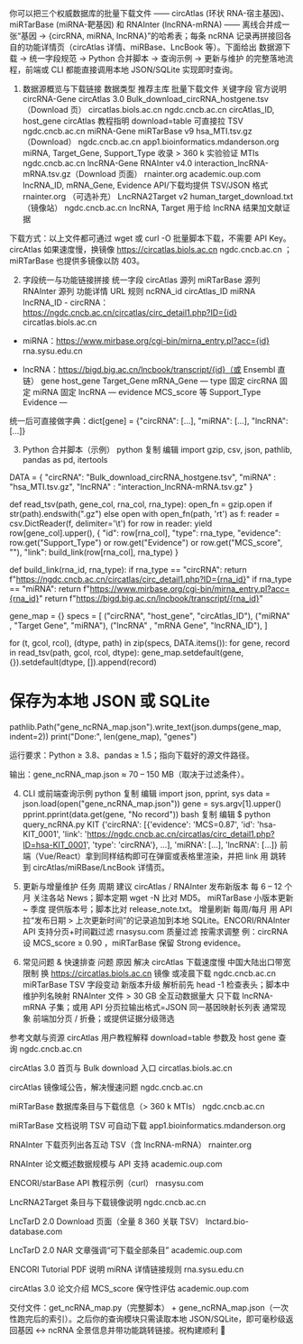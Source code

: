 你可以把三个权威数据库的批量下载文件 —— circAtlas (环状 RNA-宿主基因)、miRTarBase (miRNA-靶基因) 和 RNAInter (lncRNA-mRNA) —— 离线合并成一张“基因 → {circRNA, miRNA, lncRNA}”的哈希表；每条 ncRNA 记录再拼接回各自的功能详情页（circAtlas 详情、miRBase、LncBook 等）。下面给出 数据源下载 → 统一字段规范 → Python 合并脚本 → 查询示例 → 更新与维护 的完整落地流程，前端或 CLI 都能直接调用本地 JSON/SQLite 实现即时查询。

1. 数据源概览与下载链接
数据类型	推荐主库	批量下载文件	关键字段	官方说明
circRNA-Gene	circAtlas 3.0	Bulk_download_circRNA_hostgene.tsv（Download 页） 
circatlas.biols.ac.cn
ngdc.cncb.ac.cn
circAtlas_ID, host_gene	circAtlas 教程指明 download=table 可直接拉 TSV
ngdc.cncb.ac.cn
miRNA-Gene	miRTarBase v9	hsa_MTI.tsv.gz（Download） 
ngdc.cncb.ac.cn
app1.bioinformatics.mdanderson.org
miRNA, Target_Gene, Support_Type	收录 > 360 k 实验验证 MTIs
ngdc.cncb.ac.cn
lncRNA-Gene	RNAInter v4.0	interaction_lncRNA-mRNA.tsv.gz（Download 页面） 
rnainter.org
academic.oup.com
lncRNA_ID, mRNA_Gene, Evidence	API/下载均提供 TSV/JSON 格式
rnainter.org
（可选补充）	LncRNA2Target v2	human_target_download.txt（镜像站） 
ngdc.cncb.ac.cn
lncRNA, Target	用于给 lncRNA 结果加文献证据

下载方式：以上文件都可通过 wget 或 curl -O 批量脚本下载，不需要 API Key。circAtlas 如果速度慢，换镜像 https://circatlas.biols.ac.cn 
ngdc.cncb.ac.cn
；miRTarBase 也提供多镜像以防 403。

2. 字段统一与功能链接拼接
统一字段	circAtlas 源列	miRTarBase 源列	RNAInter 源列	功能详情 URL 规则
ncRNA_id	circAtlas_ID	miRNA	lncRNA_ID	- circRNA：https://ngdc.cncb.ac.cn/circatlas/circ_detail1.php?ID={id} 
circatlas.biols.ac.cn

- miRNA：https://www.mirbase.org/cgi-bin/mirna_entry.pl?acc={id} 
rna.sysu.edu.cn

- lncRNA：https://bigd.big.ac.cn/lncbook/transcript/{id}（或 Ensembl 直链）
gene	host_gene	Target_Gene	mRNA_Gene	—
type	固定 circRNA	固定 miRNA	固定 lncRNA	—
evidence	MCS_score 等	Support_Type	Evidence	—

统一后可直接做字典：dict[gene] = {"circRNA": [...], "miRNA": [...], "lncRNA": [...]}

3. Python 合并脚本（示例）
python
复制
编辑
import gzip, csv, json, pathlib, pandas as pd, itertools

DATA = {
    "circRNA": "Bulk_download_circRNA_hostgene.tsv",
    "miRNA"  : "hsa_MTI.tsv.gz",
    "lncRNA" : "interaction_lncRNA-mRNA.tsv.gz"
}

def read_tsv(path, gene_col, rna_col, rna_type):
    open_fn = gzip.open if str(path).endswith(".gz") else open
    with open_fn(path, 'rt') as f:
        reader = csv.DictReader(f, delimiter='\t')
        for row in reader:
            yield row[gene_col].upper(), {
                "id": row[rna_col],
                "type": rna_type,
                "evidence": row.get("Support_Type") or row.get("Evidence") or row.get("MCS_score", ""),
                "link": build_link(row[rna_col], rna_type)
            }

def build_link(rna_id, rna_type):
    if rna_type == "circRNA":
        return f"https://ngdc.cncb.ac.cn/circatlas/circ_detail1.php?ID={rna_id}"
    if rna_type == "miRNA":
        return f"https://www.mirbase.org/cgi-bin/mirna_entry.pl?acc={rna_id}"
    return f"https://bigd.big.ac.cn/lncbook/transcript/{rna_id}"

gene_map = {}
specs = [
    ("circRNA", "host_gene", "circAtlas_ID"),
    ("miRNA"  , "Target Gene", "miRNA"),
    ("lncRNA" , "mRNA Gene", "lncRNA_ID"),
]

for (t, gcol, rcol), (dtype, path) in zip(specs, DATA.items()):
    for gene, record in read_tsv(path, gcol, rcol, dtype):
        gene_map.setdefault(gene, {}).setdefault(dtype, []).append(record)

# 保存为本地 JSON 或 SQLite
pathlib.Path("gene_ncRNA_map.json").write_text(json.dumps(gene_map, indent=2))
print("Done:", len(gene_map), "genes")

运行要求：Python ≥ 3.8、pandas ≥ 1.5；指向下载好的源文件路径。

输出：gene_ncRNA_map.json ≈ 70 – 150 MB（取决于过滤条件）。

4. CLI 或前端查询示例
python
复制
编辑
import json, pprint, sys
data = json.load(open("gene_ncRNA_map.json"))
gene = sys.argv[1].upper()
pprint.pprint(data.get(gene, "No record"))
bash
复制
编辑
$ python query_ncRNA.py KIT
{'circRNA': [{'evidence': 'MCS=0.87',
              'id': 'hsa-KIT_0001',
              'link': 'https://ngdc.cncb.ac.cn/circatlas/circ_detail1.php?ID=hsa-KIT_0001',
              'type': 'circRNA'},
             …],
 'miRNA':   […],
 'lncRNA':  […]}
前端（Vue/React）拿到同样结构即可在弹窗或表格里渲染，并把 link 用 <a target="_blank"> 跳转到 circAtlas/miRBase/LncBook 详情页。

5. 更新与增量维护
任务	周期	建议
circAtlas / RNAInter 发布新版本	每 6 – 12 个月	关注各站 News；脚本定期 wget -N 比对 MD5。
miRTarBase 小版本更新	~ 季度	提供版本号；脚本比对 release_note.txt。
增量刷新	每周/每月	用 API 拉“发布日期 > 上次更新时间”的记录追加到本地 SQLite。ENCORI/RNAInter API 支持分页+时间戳过滤
rnasysu.com
质量过滤	按需求调整	例：circRNA 设 MCS_score ≥ 0.90 ，miRTarBase 保留 Strong evidence。

6. 常见问题 & 快速排查
问题	原因	解决
circAtlas 下载速度慢	中国大陆出口带宽限制	换 https://circatlas.biols.ac.cn 镜像 或凌晨下载
ngdc.cncb.ac.cn
miRTarBase TSV 字段变动	新版本升级	解析前先 head -1 检查表头；脚本中维护列名映射
RNAInter 文件 > 30 GB	全互动数据量大	只下载 lncRNA-mRNA 子集；或用 API 分页拉输出格式=JSON
同一基因映射长列表	通常现象	前端加分页 / 折叠；或提供证据分级筛选

参考文献与资源
circAtlas 用户教程解释 download=table 参数及 host gene 查询
ngdc.cncb.ac.cn

circAtlas 3.0 首页与 Bulk download 入口
circatlas.biols.ac.cn

circAtlas 镜像域公告，解决慢速问题
ngdc.cncb.ac.cn

miRTarBase 数据库条目与下载信息（> 360 k MTIs）
ngdc.cncb.ac.cn

miRTarBase 文档说明 TSV 可自动下载
app1.bioinformatics.mdanderson.org

RNAInter 下载页列出各互动 TSV（含 lncRNA-mRNA）
rnainter.org

RNAInter 论文概述数据规模与 API 支持
academic.oup.com

ENCORI/starBase API 教程示例（curl）
rnasysu.com

LncRNA2Target 条目与下载镜像说明
ngdc.cncb.ac.cn

LncTarD 2.0 Download 页面（全量 8 360 关联 TSV）
lnctard.bio-database.com

LncTarD 2.0 NAR 文章强调“可下载全部条目”
academic.oup.com

ENCORI Tutorial PDF 说明 miRNA 详情链接规则
rna.sysu.edu.cn

circAtlas 3.0 论文介绍 MCS_score 保守性评估
academic.oup.com

交付文件：get_ncRNA_map.py（完整脚本） + gene_ncRNA_map.json（一次性跑完后的索引）。之后你的查询模块只需读取本地 JSON/SQLite，即可毫秒级返回基因 ↔ ncRNA 全景信息并带功能跳转链接。祝构建顺利 🚀